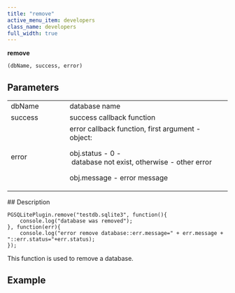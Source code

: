 ```yaml
---
title: "remove"
active_menu_item: developers
class_name: developers
full_width: true
---
```



**remove**

    (dbName, success, error)
   

## Parameters

<table>
<tr>
<td width="193">
dbName

</td>
<td width="17">

</td>
<td width="670">
database name

</td>
</tr>
<tr>
<td width="193">
success

</td>
<td width="17">

</td>
<td width="670">
success callback function

</td>
</tr>
<tr>
<td width="193">
error

</td>
<td width="17">

</td>
<td width="670">
error callback function, first argument - object:

obj.status - 0 - database not exist, otherwise - other error

obj.message - error message

</td>
</tr>
</table>
## Description

     
     
    PGSQLitePlugin.remove("testdb.sqlite3", function(){
        console.log("database was removed");
    }, function(err){
        console.log("error remove database::err.message=" + err.message + "::err.status="+err.status);
    });
   

This function is used to remove a database.

## Example

